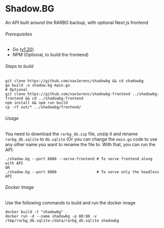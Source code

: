 # Shadow.BG 

An API built around the RARBG backup, with optional Next.js frontend

###### Prerequisites
- Go ([v1.20](https://go.dev/dl/))
- NPM (Optional, to build the frontend)

###### Steps to build
````
git clone https://github.com/xav1erenc/shadowbg && cd shadowbg
go build -o shadow.bg main.go
# Optional
git clone https://github.com/xav1erenc/shadowbg-frontend ../shadowbg-frontend && cd ../shadowbg-frontend
npm install && npm run build
cp -rf out/* ../shadowbg/frontend/
````

###### Usage
You need to download the `rarbg_db.zip` file, unzip it and rename `rarbg_db.sqlite` to `db.sqlite` (Or you can change the `main.go` code to use any other name you want to rename the file to. With that, you can run the API:

````
./shadow.bg --port 8080 --serve-frontend # To serve frontend along with API
OR
./shadow.bg --port 8080                  # To serve only the headless API
````

###### Docker Image
Use the following commands to build and run the docker image
```
docker build -t "shadowbg" .
docker run -d --name shadowbg -p 80:80 -v /tmp/rarbg_db.sqlite:/data/rarbg_db.sqlite shadowbg
```
